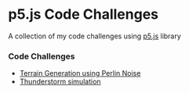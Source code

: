 # p5.js Code Challenges
A collection of my code challenges using [p5.js](https://p5js.org/) library

### Code Challenges
 - [Terrain Generation using Perlin Noise](https://suraj07.github.io/p5js-code-challenges/challenges/terrain-generation)
 - [Thunderstorm simulation](https://suraj07.github.io/p5js-code-challenges/challenges/thunderstorm)
